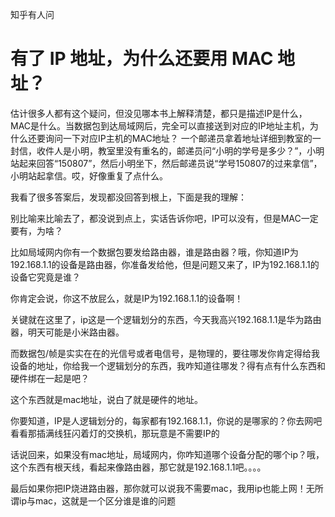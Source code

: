 知乎有人问

# 有了 IP 地址，为什么还要用 MAC 地址？

估计很多人都有这个疑问，但没见哪本书上解释清楚，都只是描述IP是什么，MAC是什么。当数据包到达局域网后，完全可以直接送到对应的IP地址主机，为什么还要询问一下对应IP主机的MAC地址？
一个邮递员拿着地址详细到教室的一封信，收件人是小明，教室里没有重名的，邮递员问“小明的学号是多少？”，小明站起来回答“150807”，然后小明坐下，然后邮递员说“学号150807的过来拿信”，小明站起拿信。哎，好像重复了点什么。



我看了很多答案后，发现都没回答到根上，下面是我的理解：

别比喻来比喻去了，都没说到点上，实话告诉你吧，IP可以没有，但是MAC一定要有，为啥？

比如局域网内你有一个数据包要发给路由器，谁是路由器？哦，你知道IP为192.168.1.1的设备是路由器，你准备发给他，但是问题又来了，IP为192.168.1.1的设备它究竟是谁？

你肯定会说，你这不放屁么，就是IP为192.168.1.1的设备啊！

关键就在这里了，ip这是一个逻辑划分的东西，今天我高兴192.168.1.1是华为路由器，明天可能是小米路由器。

而数据包/帧是实实在在的光信号或者电信号，是物理的，要往哪发你肯定得给我设备的地址，你给我一个逻辑划分的东西，我咋知道往哪发？得有点有什么东西和硬件绑在一起是吧？

这个东西就是mac地址，说白了就是硬件的地址。

你要知道，IP是人逻辑划分的，每家都有192.168.1.1，你说的是哪家的？你去网吧看看那插满线狂闪着灯的交换机，那玩意是不需要IP的

话说回来，如果没有mac地址，局域网内，你咋知道哪个设备分配的哪个ip？哦，这个东西有根天线，看起来像路由器，那它就是192.168.1.1吧。。。。

最后如果你把IP烧进路由器，那你就可以说我不需要mac，我用ip也能上网！无所谓ip与mac，这就是一个区分谁是谁的问题



